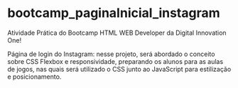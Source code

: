 ﻿# bootcamp_paginaInicial_instagram

Atividade Prática do Bootcamp HTML WEB Developer da Digital Innovation One!

Página de login do Instagram: nesse projeto, será abordado o conceito sobre CSS Flexbox e responsividade, preparando os alunos para as aulas de jogos, nas quais será utilizado o CSS junto ao JavaScript para estilização e posicionamento.
